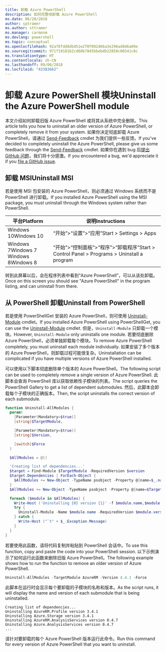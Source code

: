 ```yaml
---
title: 卸载 Azure PowerShell
description: 如何完整地卸载 Azure PowerShell
ms.date: 06/20/2018
author: sptramer
ms.author: sttramer
ms.manager: carmonm
ms.devlang: powershell
ms.topic: conceptual
ms.openlocfilehash: 92af0fdd8db451e2f0f092d66a3e296ad8d6a09e
ms.sourcegitcommit: 971f19181b2cd68b7845bbebdb22858c06541c8c
ms.translationtype: HT
ms.contentlocale: zh-CN
ms.lasthandoff: 09/06/2018
ms.locfileid: "43383662"
---
```

# <a name="uninstall-the-azure-powershell-module"></a><span data-ttu-id="bcea0-103">卸载 Azure PowerShell 模块</span><span class="sxs-lookup"><span data-stu-id="bcea0-103">Uninstall the Azure PowerShell module</span></span>

<span data-ttu-id="bcea0-104">本文介绍如何卸载旧版 Azure PowerShell 或将其从系统中完全删除。</span><span class="sxs-lookup"><span data-stu-id="bcea0-104">This article tells you how to uninstall an older version of Azure PowerShell, or completely remove it from your system.</span></span> <span data-ttu-id="bcea0-105">如果你决定彻底卸载 Azure PowerShell，请通过 [Send-Feedback](/powershell/module/azurerm.profile/send-feedback) cmdlet 为我们提供一些反馈。</span><span class="sxs-lookup"><span data-stu-id="bcea0-105">If you've decided to completely uninstall the Azure PowerShell, please give us some feedback through the [Send-Feedback](/powershell/module/azurerm.profile/send-feedback) cmdlet.</span></span>
<span data-ttu-id="bcea0-106">如果你在遇到 bug 后[提出 GitHub 问题](https://github.com/azure/azure-powershell/issues)，我们将十分感激。</span><span class="sxs-lookup"><span data-stu-id="bcea0-106">If you encountered a bug, we'd appreciate it if you [file a GitHub issue](https://github.com/azure/azure-powershell/issues).</span></span>

## <a name="uninstall-msi"></a><span data-ttu-id="bcea0-107">卸载 MSI</span><span class="sxs-lookup"><span data-stu-id="bcea0-107">Uninstall MSI</span></span>

<span data-ttu-id="bcea0-108">若是使用 MSI 包安装的 Azure PowerShell，则必须通过 Windows 系统而不是 PowerShell 进行卸载。</span><span class="sxs-lookup"><span data-stu-id="bcea0-108">If you installed Azure PowerShell using the MSI package, you must uninstall through the Windows system rather than PowerShell.</span></span>

| <span data-ttu-id="bcea0-109">平台</span><span class="sxs-lookup"><span data-stu-id="bcea0-109">Platform</span></span> | <span data-ttu-id="bcea0-110">说明</span><span class="sxs-lookup"><span data-stu-id="bcea0-110">Instructions</span></span> |
|----------|--------------|
| <span data-ttu-id="bcea0-111">Windows 10</span><span class="sxs-lookup"><span data-stu-id="bcea0-111">Windows 10</span></span> | <span data-ttu-id="bcea0-112">“开始”>“设置”>“应用”</span><span class="sxs-lookup"><span data-stu-id="bcea0-112">Start > Settings > Apps</span></span> |
| <span data-ttu-id="bcea0-113">Windows 7</span><span class="sxs-lookup"><span data-stu-id="bcea0-113">Windows 7</span></span> </br><span data-ttu-id="bcea0-114">Windows 8</span><span class="sxs-lookup"><span data-stu-id="bcea0-114">Windows 8</span></span> | <span data-ttu-id="bcea0-115">“开始”>“控制面板”>“程序”>“卸载程序”</span><span class="sxs-lookup"><span data-stu-id="bcea0-115">Start > Control Panel > Programs > Uninstall a program</span></span> |

<span data-ttu-id="bcea0-116">转到此屏幕以后，会在程序列表中看到“Azure PowerShell”，可以从该处卸载。</span><span class="sxs-lookup"><span data-stu-id="bcea0-116">Once on this screen you should see "Azure PowerShell" in the program listing, and can uninstall from there.</span></span>

## <a name="uninstall-from-powershell"></a><span data-ttu-id="bcea0-117">从 PowerShell 卸载</span><span class="sxs-lookup"><span data-stu-id="bcea0-117">Uninstall from PowerShell</span></span>

<span data-ttu-id="bcea0-118">若是使用 PowerShellGet 安装的 Azure PowerShell，则可使用 [Uninstall-Module](/powershell/module/powershellget/uninstall-module) cmdlet。</span><span class="sxs-lookup"><span data-stu-id="bcea0-118">If you installed Azure PowerShell using PowerShellGet, you can use the [Uninstall-Module](/powershell/module/powershellget/uninstall-module) cmdlet.</span></span> <span data-ttu-id="bcea0-119">但是，`Uninstall-Module` 只卸载一个模块。</span><span class="sxs-lookup"><span data-stu-id="bcea0-119">However, `Uninstall-Module` only uninstalls one module.</span></span> <span data-ttu-id="bcea0-120">若要彻底删除 Azure PowerShell，必须单独卸载每个模块。</span><span class="sxs-lookup"><span data-stu-id="bcea0-120">To remove Azure PowerShell completely, you must uninstall each module individually.</span></span> <span data-ttu-id="bcea0-121">如果安装了多个版本的 Azure PowerShell，则卸载过程可能很复杂。</span><span class="sxs-lookup"><span data-stu-id="bcea0-121">Uninstallation can be complicated if you have multiple versions of Azure PowerShell installed.</span></span>

<span data-ttu-id="bcea0-122">可以使用以下脚本彻底删除单个版本的 Azure PowerShell。</span><span class="sxs-lookup"><span data-stu-id="bcea0-122">The following script can be used to completely remove a single version of Azure PowerShell.</span></span> <span data-ttu-id="bcea0-123">此脚本会查询 PowerShell 库以获取依赖性子模块的列表。</span><span class="sxs-lookup"><span data-stu-id="bcea0-123">The script queries the PowerShell Gallery to get a list of dependent submodules.</span></span> <span data-ttu-id="bcea0-124">然后，此脚本会卸载每个子模块的正确版本。</span><span class="sxs-lookup"><span data-stu-id="bcea0-124">Then, the script uninstalls the correct version of each submodule.</span></span>

```powershell
function Uninstall-AllModules {
  param(
    [Parameter(Mandatory=$true)]
    [string]$TargetModule,

    [Parameter(Mandatory=$true)]
    [string]$Version,

    [switch]$Force
  )

  $AllModules = @()

  'Creating list of dependencies...'
  $target = Find-Module $TargetModule -RequiredVersion $version
  $target.Dependencies | ForEach-Object {
    $AllModules += New-Object -TypeName psobject -Property @{name=$_.name; version=$_.requiredversion}
  }
  $AllModules += New-Object -TypeName psobject -Property @{name=$TargetModule; version=$Version}

  foreach ($module in $AllModules) {
    Write-Host ('Uninstalling {0} version {1}' -f $module.name,$module.version)
    try {
      Uninstall-Module -Name $module.name -RequiredVersion $module.version -Force:$Force -ErrorAction Stop
    } catch {
      Write-Host ("`t" + $_.Exception.Message)
    }
  }
}
```

<span data-ttu-id="bcea0-125">若要使用此函数，请将代码复制并粘贴到 PowerShell 会话中。</span><span class="sxs-lookup"><span data-stu-id="bcea0-125">To use this function, copy and paste the code into your PowerShell session.</span></span> <span data-ttu-id="bcea0-126">以下示例演示了如何运行此函数来删除旧版 Azure PowerShell。</span><span class="sxs-lookup"><span data-stu-id="bcea0-126">The following example shows how to run the function to remove an older version of Azure PowerShell.</span></span>

```powershell
Uninstall-AllModules -TargetModule AzureRM -Version 4.4.1 -Force
```

<span data-ttu-id="bcea0-127">此脚本在运行时会显示每个要卸载的子模块的名称和版本。</span><span class="sxs-lookup"><span data-stu-id="bcea0-127">As the script runs, it will display the name and version of each submodule that is being uninstalled.</span></span>

```output
Creating list of dependencies...
Uninstalling AzureRM.Profile version 3.4.1
Uninstalling Azure.Storage version 3.4.1
Uninstalling AzureRM.AnalysisServices version 0.4.7
Uninstalling Azure.AnalysisServices version 0.4.7
...
```

<span data-ttu-id="bcea0-128">请针对要卸载的每个 Azure PowerShell 版本运行此命令。</span><span class="sxs-lookup"><span data-stu-id="bcea0-128">Run this command for every version of Azure PowerShell that you want to uninstall.</span></span>
